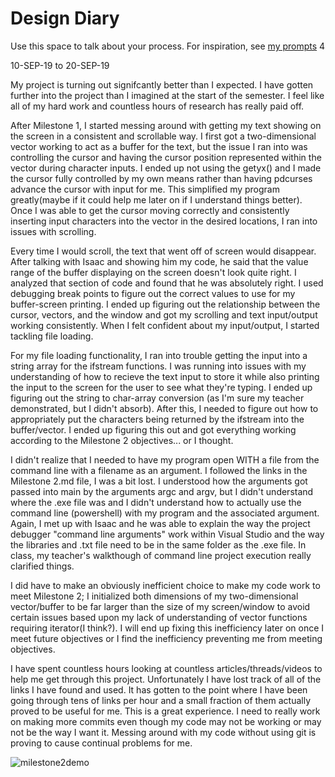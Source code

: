 # Design Diary
Use this space to talk about your process.  For inspiration, see [my prompts](../../../docs/sample_reflection.md) 4

10-SEP-19 to 20-SEP-19

My project is turning out signifcantly better than I expected. I have gotten further into the project than I imagined
at the start of the semester. I feel like all of my hard work and countless hours of research has really paid off.

After Milestone 1, I started messing around with getting my text showing on the screen in a consistent and scrollable way.
I first got a two-dimensional vector working to act as a buffer for the text, but the issue I ran into was controlling the 
cursor and having the cursor position represented within the vector during character inputs. I ended up not using the getyx()
and I made the cursor fully controlled by my own means rather than having pdcurses advance the cursor with input for me.
This simplified my program greatly(maybe if it could help me later on if I understand things better). Once I was able to 
get the cursor moving correctly and consistently inserting input characters into the vector in the desired locations,
I ran into issues with scrolling. 

Every time I would scroll, the text that went off of screen would disappear. After talking with Isaac and showing him my
code, he said that the value range of the buffer displaying on the screen doesn't look quite right. I analyzed that section
of code and found that he was absolutely right. I used debugging break points to figure out the correct values
to use for my buffer-screen printing. I ended up figuring out the relationship between the cursor, vectors, and the window
and got my scrolling and text input/output working consistently.  When I felt confident about my input/output, I started
tackling file loading.

For my file loading functionality, I ran into trouble getting the input into a string array for the ifstream functions.
I was running into issues with my understanding of how to recieve the text input to store it while also printing the
input to the screen for the user to see what they're typing. I ended up figuring out the string to char-array conversion
(as I'm sure my teacher demonstrated, but I didn't absorb). After this, I needed to figure out how to appropriately put the
characters being returned by the ifstream into the buffer/vector. I ended up figuring this out and got everything working 
according to the Milestone 2 objectives... or I thought. 

I didn't realize that I needed to have my program open WITH a file from the command line with a filename as an argument.
I followed the links in the Milestone 2.md file, I was a bit lost. I understood how the arguments got passed into
main by the arguments argc and argv, but I didn't understand where the .exe file was and I didn't understand how to actually
use the command line (powershell) with my program and the associated argument. Again, I met up with Isaac and he was able
to explain the way the project debugger "command line arguments" work within Visual Studio and the way the libraries and
.txt file need to be in the same folder as the .exe file. In class, my teacher's walkthough of command line project execution
really clarified things.

I did have to make an obviously inefficient choice to make my code work to meet Milestone 2; I initialized both dimensions 
of my two-dimensional vector/buffer to be far larger than the size of my screen/window to avoid certain issues based upon
my lack of understanding of vector functions requiring iterator(I think?). I will end up fixing this inefficiency later on
once I meet future objectives or I find the inefficiency preventing me from meeting objectives.

I have spent countless hours looking at countless articles/threads/videos to help me get through this project. Unfortunately
I have lost track of all of the links I have found and used. It has gotten to the point where I have been going through 
tens of links per hour and a small fraction of them actually proved to be useful for me. This is a great experience. I 
need to really work on making more commits even though my code may not be working or may not be the way I want it.
Messing around with my code without using git is proving to cause continual problems for me.

![milestone2demo](Milestone2.gif)